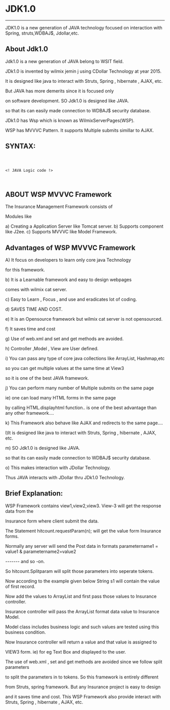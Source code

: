 # JDK1.0
---------
JDK1.0  is   a  new  generation  of  JAVA technology  focused on interaction  with Spring, struts,WDBAJ$, Jdollar,etc.



About Jdk1.0
-------------

Jdk1.0  is a  new  generation  of JAVA  belong  to WSIT field.

JDk1.0   is   invented by  wilmix jemin  j  using CDollar  Technology at year 2015.

It  is  designed  like  java  to interact  with  Struts, Spring , hibernate , AJAX, etc.


But  JAVA  has  more  demerits since  it  is  focused only

on software  development. SO Jdk1.0  is designed  like JAVA.

so  that  its  can   easily  made   connection   to WDBAJ$  security database.

JDk1.0  has   Wsp  which   is known   as  WilmixServerPages(WSP).

WSP  has MVVVC Pattern. It  supports   Multiple  submits  simillar  to AJAX.






SYNTAX:
-------


<JAVA>

<PACK>

<code>


<! JAVA Logic  code  !>




</code>

</JAVA>


ABOUT  WSP MVVVC  Framework
------------------------------

The   Insurance   Management   Framework   consists    of

Modules  like

a)  Creating   a  Application    Server  like   Tomcat  server.
b) Supports  component  like   J2ee.
c) Supports    MVVVC like  Model   Framework.


Advantages of  WSP MVVVC  Framework
----------------------------------------

A)   It   focus   on  developers    to   learn  only   core  java  Technology

for  this    framework.

b)  It  is  a   Learnable  framework  and easy  to    design   webpages

comes    with   wilmix cat  server.

c)  Easy  to  Learn  ,  Focus  , and  use  and  eradicates  lot  of  coding.

d) SAVES   TIME  AND  COST.

e)  It  is   an   Opensource  framework  but    wilmix   cat  server   is  not  opensourced.

f)  It   saves  time   and  cost

g) Use  of  web.xml  and  set  and  get    methods    are avoided.

h)  Controller  ,Model  ,  View   are  User defined. 

i)  You  can   pass   any  type   of   core  java collections like  ArrayList,  Hashmap,etc

   so    you  can   get  multiple   values   at    the  same   time   at  View3

so  it   is   one   of    the  best    JAVA   framework.   

j)  You  can   perform  many  number  of   Multiple   submits  on  the     same  page

ie)   one   can    load   many   HTML   forms    in   the  same   page 

by   calling    HTML.displayhtml  function..  is  one   of  the  best  advantage  than  any  other  framework....

k)  This  Framework  also   behave   like  AJAX   and  redirects   to  the  same   page....


l)It  is  designed  like  java  to interact  with  Struts, Spring , hibernate , AJAX, etc.


m) SO Jdk1.0  is designed  like JAVA.

so  that  its  can   easily  made   connection   to WDBAJ$  security database.

o) This makes interaction   with JDollar Technology.

Thus JAVA interacts  with  JDollar  thru  JDk1.0 Technology.


Brief Explanation:
-----------------------


WSP Framework   contains   view1,view2,view3.   View-3   will  get   the  response  data    from  the  

Insurance  form    where  client   submit  the  data.

The   Statement   hitcount.requestParam(n);    will  get   the   value  form  Insurance  forms.

Normally  any  server  will   send   the   Post  data    in  formats   parametername1 =  value1  &  parametername2=value2

-------  and  so  -on.

So  hitcount.Splitparam  will  split    those  parameters  into  seperate  tokens.

Now   according   to  the    example   given below   String   s1  will   contain   the  value  of    first  record.

Now   add   the  values    to  ArrayList  and  first   pass    those  values    to  Insurance   controller.

Insurance   controller   will   pass  the   ArrayList   format  data  value  to   Insurance  Model.

  Model   class   includes  business   logic   and   such    values   are    tested    using   this  business  condition.

Now  Insurance  controller    will   return  a  value    and  that    value    is  assigned  to    

VIEW3  form.  ie)  for  eg   Text  Box and  displayed   to  the  user.

The    use  of  web.xml   ,   set  and   get  methods   are  avoided   since   we  follow  split  parameters

to   split  the   parameters   in  to  tokens. So  this    framework   is    entirely   different

from  Struts,  spring   framework. But   any  Insurance    project   is  easy  to design

and  it  saves    time   and  cost. This  WSP  Framework  also  provide  interact  with   Struts, Spring , hibernate , AJAX, etc.




